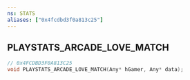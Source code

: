 ```yaml
---
ns: STATS
aliases: ["0x4fcdbd3f0a813c25"]
---
```

## PLAYSTATS_ARCADE_LOVE_MATCH

```c
// 0x4FCDBD3F0A813C25
void PLAYSTATS_ARCADE_LOVE_MATCH(Any* hGamer, Any* data);
```

